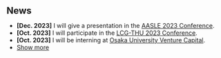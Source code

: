 <h1 id="news"></h1>

<h2 style="margin: 60px 0px 10px;">News</h2>

<ul>
<li><strong>[Dec. 2023]</strong> I will give a presentation in the <a href="https://www.aasle.org/taipei-conference-info">AASLE 2023 Conference</a>.</li>
<li><strong>[Oct. 2023]</strong> I will participate in the <a href="https://lcg.tsinghua.edu.cn/rcpy/nltsjh.htm">LCG-THU 2023 Conference</a>.</li>
<li><strong>[Oct. 2023]</strong> I will be interning at <a href="https://www.ouvc.co.jp/en/">Osaka University Venture Capital</a>.</li>
  
<li> <a href="javascript:toggle_vis('newsmore')">Show more</a> </li>
<div id="newsmore" style="display:none"> 

<li><strong>[Aug. 2023]</strong> I established my own personal <a href="https://fqfff.github.io">homepage</a>.</li>
<li><strong>[Aug. 2023]</strong> I participated in the Summer School in Economics at <a href="https://english.ucas.ac.cn">UCAS</a>.</li>
<li><strong>[Apr. 2023]</strong> I completed in the Data Scientist Educational Program at <a href="https://d-step.yokohama">YCU D-step</a>.</li>
  <li><strong>[Aug. 2022]</strong> I was awarded a 1.5 million yen scholarship from <a href="http://www.otsukafoundation.org/english/index.html">the Otsuka Toshimi Scholarship Foundation</a>.</li>
</div>

</ul>
